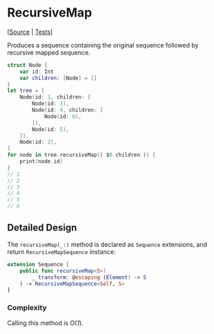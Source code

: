 # RecursiveMap

[[Source](https://github.com/apple/swift-algorithms/blob/main/Sources/Algorithms/RecursiveMap.swift) |
 [Tests](https://github.com/apple/swift-algorithms/blob/main/Tests/SwiftAlgorithmsTests/RecursiveMapTests.swift)]

Produces a sequence containing the original sequence followed by recursive mapped sequence.

```swift
struct Node {
    var id: Int
    var children: [Node] = []
}
let tree = [
    Node(id: 1, children: [
        Node(id: 3),
        Node(id: 4, children: [
            Node(id: 6),
        ]),
        Node(id: 5),
    ]),
    Node(id: 2),
]
for node in tree.recursiveMap({ $0.children }) {
    print(node.id)
}
// 1
// 2
// 3
// 4
// 5
// 6
```

## Detailed Design

The `recursiveMap(_:)` method is declared as `Sequence` extensions, and return `RecursiveMapSequence` instance:

```swift
extension Sequence {
    public func recursiveMap<S>(
        _ transform: @escaping (Element) -> S
    ) -> RecursiveMapSequence<Self, S>
}
```

### Complexity

Calling this method is O(_1_).
